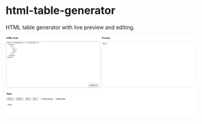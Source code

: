 # html-table-generator
HTML table generator with live preview and editing.

![](html-table-generator.gif)
